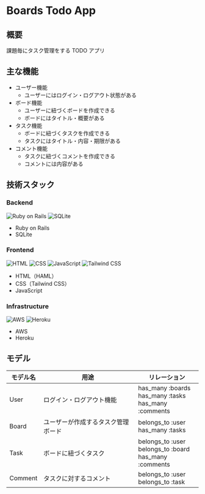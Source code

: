 # Boards Todo App

## 概要

課題毎にタスク管理をする TODO アプリ

## 主な機能

- ユーザー機能
  - ユーザーにはログイン・ログアウト状態がある
- ボード機能
  - ユーザーに紐づくボードを作成できる
  - ボードにはタイトル・概要がある
- タスク機能
  - ボードに紐づくタスクを作成できる
  - タスクにはタイトル・内容・期限がある
- コメント機能
  - タスクに紐づくコメントを作成できる
  - コメントには内容がある

## 技術スタック

### Backend

![Ruby on Rails](https://skillicons.dev/icons?i=rails)
![SQLite](https://skillicons.dev/icons?i=sqlite)

- Ruby on Rails
- SQLite

### Frontend

![HTML](https://skillicons.dev/icons?i=html)
![CSS](https://skillicons.dev/icons?i=css)
![JavaScript](https://skillicons.dev/icons?i=js)
![Tailwind CSS](https://skillicons.dev/icons?i=tailwind)

- HTML（HAML）
- CSS（Tailwind CSS）
- JavaScript

### Infrastructure

![AWS](https://skillicons.dev/icons?i=aws)
![Heroku](https://skillicons.dev/icons?i=heroku)

- AWS
- Heroku

## モデル

| モデル名 | 用途                               | リレーション                                                |
| -------- | ---------------------------------- | ----------------------------------------------------------- |
| User     | ログイン・ログアウト機能           | has_many :boards<br>has_many :tasks<br>has_many :comments   |
| Board    | ユーザーが作成するタスク管理ボード | belongs_to :user<br>has_many :tasks                         |
| Task     | ボードに紐づくタスク               | belongs_to :user<br>belongs_to :board<br>has_many :comments |
| Comment  | タスクに対するコメント             | belongs_to :user<br>belongs_to :task                        |

